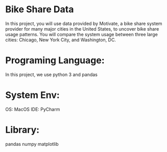 # Bike Share Data
In this project, you will use data provided by Motivate, a bike share system provider for many major cities in the United States, to uncover bike share usage patterns. You will compare the system usage between three large cities: Chicago, New York City, and Washington, DC.

# Programing Language:
In this project, we use python 3 and pandas

# System Env:
OS: MacOS
IDE: PyCharm

# Library:
pandas
numpy
matplotlib
